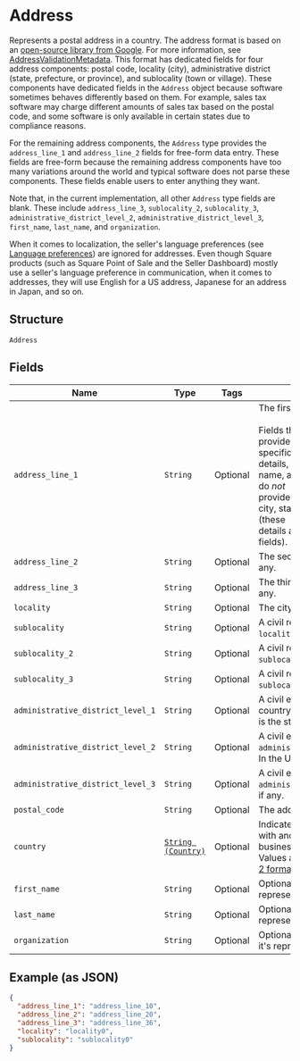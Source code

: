 
# Address

Represents a postal address in a country. The address format is based
on an [open-source library from Google](https://github.com/google/libaddressinput). For more information,
see [AddressValidationMetadata](https://github.com/google/libaddressinput/wiki/AddressValidationMetadata).
This format has dedicated fields for four address components: postal code,
locality (city), administrative district (state, prefecture, or province), and
sublocality (town or village). These components have dedicated fields in the
`Address` object because software sometimes behaves differently based on them.
For example, sales tax software may charge different amounts of sales tax
based on the postal code, and some software is only available in
certain states due to compliance reasons.

For the remaining address components, the `Address` type provides the
`address_line_1` and `address_line_2` fields for free-form data entry.
These fields are free-form because the remaining address components have
too many variations around the world and typical software does not parse
these components. These fields enable users to enter anything they want.

Note that, in the current implementation, all other `Address` type fields are blank.
These include `address_line_3`, `sublocality_2`, `sublocality_3`,
`administrative_district_level_2`, `administrative_district_level_3`,
`first_name`, `last_name`, and `organization`.

When it comes to localization, the seller's language preferences
(see [Language preferences](https://developer.squareup.com/docs/locations-api#location-specific-and-seller-level-language-preferences))
are ignored for addresses. Even though Square products (such as Square Point of Sale
and the Seller Dashboard) mostly use a seller's language preference in
communication, when it comes to addresses, they will use English for a US address,
Japanese for an address in Japan, and so on.

## Structure

`Address`

## Fields

| Name | Type | Tags | Description |
|  --- | --- | --- | --- |
| `address_line_1` | `String` | Optional | The first line of the address.<br><br>Fields that start with `address_line` provide the address's most specific<br>details, like street number, street name, and building name. They do *not*<br>provide less specific details like city, state/province, or country (these<br>details are provided in other fields). |
| `address_line_2` | `String` | Optional | The second line of the address, if any. |
| `address_line_3` | `String` | Optional | The third line of the address, if any. |
| `locality` | `String` | Optional | The city or town of the address. |
| `sublocality` | `String` | Optional | A civil region within the address's `locality`, if any. |
| `sublocality_2` | `String` | Optional | A civil region within the address's `sublocality`, if any. |
| `sublocality_3` | `String` | Optional | A civil region within the address's `sublocality_2`, if any. |
| `administrative_district_level_1` | `String` | Optional | A civil entity within the address's country. In the US, this<br>is the state. |
| `administrative_district_level_2` | `String` | Optional | A civil entity within the address's `administrative_district_level_1`.<br>In the US, this is the county. |
| `administrative_district_level_3` | `String` | Optional | A civil entity within the address's `administrative_district_level_2`,<br>if any. |
| `postal_code` | `String` | Optional | The address's postal code. |
| `country` | [`String (Country)`](/doc/models/country.md) | Optional | Indicates the country associated with another entity, such as a business.<br>Values are in [ISO 3166-1-alpha-2 format](http://www.iso.org/iso/home/standards/country_codes.htm). |
| `first_name` | `String` | Optional | Optional first name when it's representing recipient. |
| `last_name` | `String` | Optional | Optional last name when it's representing recipient. |
| `organization` | `String` | Optional | Optional organization name when it's representing recipient. |

## Example (as JSON)

```json
{
  "address_line_1": "address_line_10",
  "address_line_2": "address_line_20",
  "address_line_3": "address_line_36",
  "locality": "locality0",
  "sublocality": "sublocality0"
}
```

